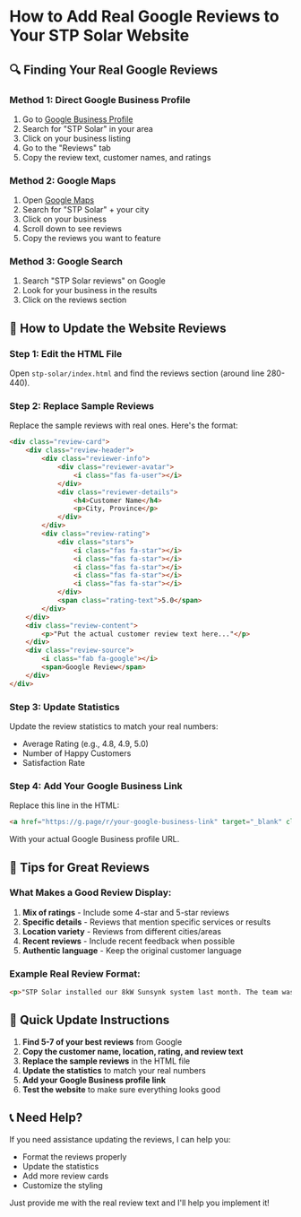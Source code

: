 # How to Add Real Google Reviews to Your STP Solar Website

## 🔍 Finding Your Real Google Reviews

### Method 1: Direct Google Business Profile
1. Go to [Google Business Profile](https://business.google.com)
2. Search for "STP Solar" in your area
3. Click on your business listing
4. Go to the "Reviews" tab
5. Copy the review text, customer names, and ratings

### Method 2: Google Maps
1. Open [Google Maps](https://maps.google.com)
2. Search for "STP Solar" + your city
3. Click on your business
4. Scroll down to see reviews
5. Copy the reviews you want to feature

### Method 3: Google Search
1. Search "STP Solar reviews" on Google
2. Look for your business in the results
3. Click on the reviews section

## 📝 How to Update the Website Reviews

### Step 1: Edit the HTML File
Open `stp-solar/index.html` and find the reviews section (around line 280-440).

### Step 2: Replace Sample Reviews
Replace the sample reviews with real ones. Here's the format:

```html
<div class="review-card">
    <div class="review-header">
        <div class="reviewer-info">
            <div class="reviewer-avatar">
                <i class="fas fa-user"></i>
            </div>
            <div class="reviewer-details">
                <h4>Customer Name</h4>
                <p>City, Province</p>
            </div>
        </div>
        <div class="review-rating">
            <div class="stars">
                <i class="fas fa-star"></i>
                <i class="fas fa-star"></i>
                <i class="fas fa-star"></i>
                <i class="fas fa-star"></i>
                <i class="fas fa-star"></i>
            </div>
            <span class="rating-text">5.0</span>
        </div>
    </div>
    <div class="review-content">
        <p>"Put the actual customer review text here..."</p>
    </div>
    <div class="review-source">
        <i class="fab fa-google"></i>
        <span>Google Review</span>
    </div>
</div>
```

### Step 3: Update Statistics
Update the review statistics to match your real numbers:
- Average Rating (e.g., 4.8, 4.9, 5.0)
- Number of Happy Customers
- Satisfaction Rate

### Step 4: Add Your Google Business Link
Replace this line in the HTML:
```html
<a href="https://g.page/r/your-google-business-link" target="_blank" class="btn btn-outline">
```

With your actual Google Business profile URL.

## 🎯 Tips for Great Reviews

### What Makes a Good Review Display:
1. **Mix of ratings** - Include some 4-star and 5-star reviews
2. **Specific details** - Reviews that mention specific services or results
3. **Location variety** - Reviews from different cities/areas
4. **Recent reviews** - Include recent feedback when possible
5. **Authentic language** - Keep the original customer language

### Example Real Review Format:
```html
<p>"STP Solar installed our 8kW Sunsynk system last month. The team was professional, on time, and the installation was clean. Our electricity bill has dropped from R2,500 to R400 per month. Highly recommend their services!"</p>
```

## 🔧 Quick Update Instructions

1. **Find 5-7 of your best reviews** from Google
2. **Copy the customer name, location, rating, and review text**
3. **Replace the sample reviews** in the HTML file
4. **Update the statistics** to match your real numbers
5. **Add your Google Business profile link**
6. **Test the website** to make sure everything looks good

## 📞 Need Help?

If you need assistance updating the reviews, I can help you:
- Format the reviews properly
- Update the statistics
- Add more review cards
- Customize the styling

Just provide me with the real review text and I'll help you implement it!
